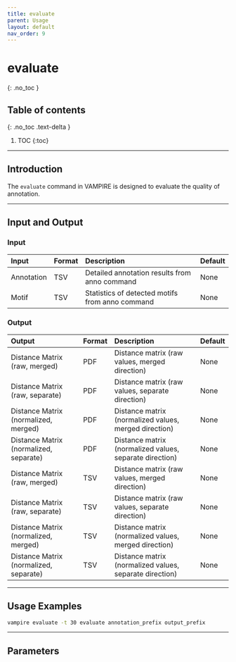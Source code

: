 ```yaml
---
title: evaluate
parent: Usage
layout: default
nav_order: 9
---
```


# **evaluate**
{: .no_toc }

## Table of contents
{: .no_toc .text-delta }

1. TOC
{:toc}

---

## **Introduction**

The `evaluate` command in VAMPIRE is designed to evaluate the quality of annotation.

---

## **Input and Output**

### **Input**

| Input              | Format              | Description                                              | Default |
|:------------------ |:------------------- |:---------------------------------------------------------|:--------|
| Annotation         | TSV                 | Detailed annotation results from anno command            | None    |
| Motif              | TSV                 | Statistics of detected motifs from anno command          | None    |

### **Output**

| Output                               | Format | Description                                               | Default |
|:------------------------------------ |:------ |:--------------------------------------------------------- |:--------|
| Distance Matrix (raw, merged)        | PDF    | Distance matrix (raw values, merged direction)            | None    |
| Distance Matrix (raw, separate)      | PDF    | Distance matrix (raw values, separate direction)          | None    |
| Distance Matrix (normalized, merged) | PDF    | Distance matrix (normalized values, merged direction)     | None    |
| Distance Matrix (normalized, separate)| PDF   | Distance matrix (normalized values, separate direction)   | None    |
| Distance Matrix (raw, merged)        | TSV    | Distance matrix (raw values, merged direction)            | None    |
| Distance Matrix (raw, separate)      | TSV    | Distance matrix (raw values, separate direction)          | None    |
| Distance Matrix (normalized, merged) | TSV    | Distance matrix (normalized values, merged direction)     | None    |
| Distance Matrix (normalized, separate)| TSV   | Distance matrix (normalized values, separate direction)   | None    |

---

## **Usage Examples**

```bash
vampire evaluate -t 30 evaluate annotation_prefix output_prefix
```

---

## **Parameters**

